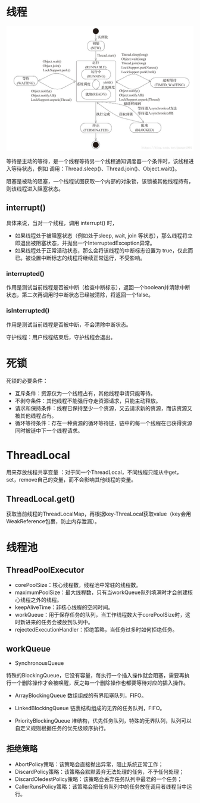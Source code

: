 # 线程

![](./img/xiancheng.jpg)

等待是主动的等待，是一个线程等待另一个线程通知调度器一个条件时，该线程进入等待状态，例如
调用：Thread.sleep()、Thread.join()、Object.wait()。

阻塞是被动的阻塞，一个线程试图获取一个内部的对象锁，该锁被其他线程持有，则该线程进入阻塞状态。



## interrupt()

具体来说，当对一个线程，调用 interrupt() 时，
- 如果线程处于被阻塞状态（例如处于sleep, wait, join 等状态），那么线程将立即退出被阻塞状态，并抛出一个InterruptedException异常。
- 如果线程处于正常活动状态，那么会将该线程的中断标志设置为 true，仅此而已。被设置中断标志的线程将继续正常运行，不受影响。

### interrupted()

作用是测试当前线程是否被中断（检查中断标志），返回一个boolean并清除中断状态，第二次再调用时中断状态已经被清除，将返回一个false。

### isInterrupted()

作用是测试当前线程是否被中断，不会清除中断状态。

 守护线程：用户线程结束后，守护线程会退出。

# 死锁

死锁的必要条件：

- 互斥条件：资源仅为一个线程占有，其他线程申请只能等待。
- 不剥夺条件：其他线程不能强行夺走资源请求，只能主动释放。
- 请求和保持条件：线程已保持至少一个资源，又去请求新的资源，而该资源又被其他线程占有。
- 循环等待条件：存在一种资源的循环等待链，链中的每一个线程在已获得资源同时被链中下一个线程请求。

# ThreadLocal

用来存放线程共享变量 ：对于同一个ThreadLocal，不同线程只能从中get，set，remove自己的变量，而不会影响其他线程的变量。

## ThreadLocal.get()

获取当前线程的ThreadLocalMap，再根据key-ThreaLocal<T>获取value（key会用WeakReference包裹，防止内存泄漏）。


# 线程池

## ThreadPoolExecutor

- corePoolSize：核心线程数，线程池中常驻的线程数。
- maximumPoolSize：最大线程数，只有当workQueue队列填满时才会创建核心线程之外的线程。
- keepAliveTime：非核心线程的空闲时间。
- workQueue：用于保存任务的队列，当工作线程数大于corePoolSize时，这时新进来的任务会被放到队列中。
- rejectedExecutionHandler：拒绝策略，当任务过多时如何拒绝任务。

## workQueue

- SynchronousQueue  

特殊的BlockingQueue，它没有容量，每执行一个插入操作就会阻塞，需要再执行一个删除操作才会被唤醒，反之每一个删除操作也都要等待对应的插入操作。  

- ArrayBlockingQueue  数组组成的有界阻塞队列，FIFO。  

- LinkedBlockingQueue  链表结构组成的无界的任务队列，FIFO。  

- PriorityBlockingQueue  堆结构，优先任务队列，特殊的无界队列，队列可以自定义规则根据任务的优先级顺序执行。

## 拒绝策略

- AbortPolicy策略：该策略会直接抛出异常，阻止系统正常工作；  
- DiscardPolicy策略：该策略会默默丢弃无法处理的任务，不予任何处理；  
- DiscardOledestPolicy策略：该策略会丢弃任务队列中最老的一个任务；  
- CallerRunsPolicy策略：该策略会把任务队列中的任务放在调用者线程当中运行。  
